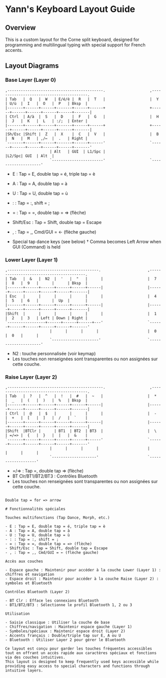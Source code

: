 # Yann's Keyboard Layout Guide

## Overview

This is a custom layout for the Corne split keyboard, designed for programming and multilingual typing with special support for French accents.

## Layout Diagrams

### Base Layer (Layer 0)

```
,-------------------------------------------.                    ,-----------------------------------------.
| Tab   |  Q   |  W   | E/é/è |  R   |  T   |                    |  Y   | U/ù  |  I   |  O   |  P   | Bksp  |
|-------+------+------+-------+------+------+                    +------+------+------+------+------+-------|
| Ctrl  | A/à  |  S   |  D    |  F   |  G   |                    |  H   |  J   |  K   |  L   | :/;  | Enter |
|-------+------+------+-------+------+------+                    +------+------+------+------+------+-------|
|Sh/Esc |Shift |  Z   |  X    |  C   |  V   |                    |  B   |  N   |  M   | ,/←  |  .   | Right |
`-------+------+------+-------+------+------'                    `------+------+------+------+------+-------'
                    | Alt   | GUI  | L1/Spc |                    |L2/Spc| GUI  | Alt  |
                    `-----------------------'                    `--------------------'
```

- E : Tap = E, double tap = é, triple tap = è
- A : Tap = A, double tap = à
- U : Tap = U, double tap = ù
- : : Tap = :, shift = ;
- = : Tap = =, double tap = => (flèche)
- Shift/Esc : Tap = Shift, double tap = Escape
- , : Tap = ,, Cmd/GUI = ← (flèche gauche)

- Special tap dance keys (see below)
  † Comma becomes Left Arrow when GUI (Command) is held

### Lower Layer (Layer 1)

```
,-----------------------------------------.                     ,-----------------------------------------.
| Tab   |  &   |  N2  |  '   |  "   |      |                    |  7   |  8   |  9   |      |      | Bksp  |
|-------+------+------+------+------+------|                    |------+------+------+------+------+-------|
| Esc   |      |      |      |      |      |                    |  4   |  5   |  6   |      |  Up  |       |
|-------+------+------+------+------+------|                    |------+------+------+------+------+-------|
|Shift  |      |      |      |      |      |                    |  1   |  2   |  3   | Left | Down | Right |
`-----------------+------+------+------+---'                    `------+------+------+------+------+-------'
                    |      |      |      |                      |  0   |  0   |      |
                    `---------------------'                     `---------------------'
```

- N2 : touche personnalisée (voir keymap)
- Les touches non renseignées sont transparentes ou non assignées sur cette couche.

### Raise Layer (Layer 2)

```
,-------------------------------------------.                    ,-----------------------------------------.
| Tab   |  ?   |  ^   |  !   |  #   |  ~   |                    |  *   |  _   |  (   |  )   |  %   | Bksp  |
|-------+------+------+------+------+------|                    |------+------+------+------+------+-------|
| Ctrl  |  @   |  $   |      |      |      |                    |  -   |  +   |  [   |  ]   |  /   |  `    |
|-------+------+------+------+------+------|                    |------+------+------+------+------+-------|
|Shift  |BTClr |      | BT1  | BT2  | BT3  |                    |  \   | =/=> |  {   |  }   |  |   |  &    |
`-------+------+------+------+------+------'                    `------+------+------+------+------+-------'
                    |      |      |      |                      |      |      |      |
                    `--------------------'                      `-------------------'
```

- =/=> : Tap =, double tap => (flèche)
- BT Clr/BT1/BT2/BT3 : Contrôles Bluetooth
- Les touches non renseignées sont transparentes ou non assignées sur cette couche.

```

Double tap = for => arrow

# Fonctionnalités spéciales

Touches multifonctions (Tap Dance, Morph, etc.)

- E : Tap = E, double tap = é, triple tap = è
- A : Tap = A, double tap = à
- U : Tap = U, double tap = ù
- : : Tap = :, shift = ;
- = : Tap = =, double tap = => (flèche)
- Shift/Esc : Tap = Shift, double tap = Escape
- , : Tap = ,, Cmd/GUI = ← (flèche gauche)

Accès aux couches

- Espace gauche : Maintenir pour accéder à la couche Lower (Layer 1) : chiffres et navigation
- Espace droit : Maintenir pour accéder à la couche Raise (Layer 2) : symboles et Bluetooth

Contrôles Bluetooth (Layer 2)

- BT Clr : Efface les connexions Bluetooth
- BT1/BT2/BT3 : Sélectionne le profil Bluetooth 1, 2 ou 3

Utilisation

- Saisie classique : Utiliser la couche de base
- Chiffres/navigation : Maintenir espace gauche (Layer 1)
- Symboles/spéciaux : Maintenir espace droit (Layer 2)
- Accents français : Double/triple tap sur E, A ou U
- Bluetooth : Utiliser Layer 2 pour gérer le Bluetooth

Ce layout est conçu pour garder les touches fréquentes accessibles tout en offrant un accès rapide aux caractères spéciaux et fonctions via des couches intuitives.
This layout is designed to keep frequently used keys accessible while providing easy access to special characters and functions through intuitive layers.
```
